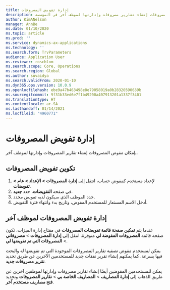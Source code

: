 ```yaml
---
title: إدارة تفويض المصروفات
description: يمكن لمستخدم تفويض مصروفات إنشاء تقارير مصروفات وإدارتها لموظف آخر في المؤسسة.
author: KimANelson
manager: AnnBe
ms.date: 01/10/2020
ms.topic: article
ms.prod: ''
ms.service: dynamics-ax-applications
ms.technology: ''
ms.search.form: TrvParameters
audience: Application User
ms.reviewer: roschlom
ms.search.scope: Core, Operations
ms.search.region: Global
ms.author: suvaidya
ms.search.validFrom: 2020-01-10
ms.dyn365.ops.version: 10.0.9
ms.openlocfilehash: ebe9a47b463498e8e79058019a0b28320590639b
ms.sourcegitcommit: 9f31b33ed6e7f1b49200a407913201a1337f3401
ms.translationtype: HT
ms.contentlocale: ar-SA
ms.lasthandoff: 01/14/2021
ms.locfileid: "4960771"
---
```

# <a name="manage-expense-delegation"></a>إدارة تفويض المصروفات

بإمكان مفوض المصروفات إنشاء تقارير المصروفات وإدارتها لموظف آخر.

## <a name="configure-expense-delegation"></a>تكوين تفويض المصروفات

1. لإعداد مستخدم كمفوض حساب، انتقل إلى **إدارة المصروفات > الإعداد > عام > تفويضات**.
2. في صفحة **التفويضات**، حدد **جديد**.
3. حدد الموظف الذي سيكون لديه تفويض محدد. 
4. أدخل الاسم المستعار للمستخدم المفوض، وتاريخ بدء وانتهاء فترة التفويض.

## <a name="manage-expense-delegation-for-another-employee"></a>إدارة تفويض المصروفات لموظف آخر

عندما يتم **تمكين صفحة قائمة تفويضات المصروفات** في مفتاح إدارة الميزات، تكون صفحة قائمة **المصروفات المفوضة لي** متوفرة. انتقل إلى **إدارة المصروفات** > **مصروفاتي** > **المصروفات التي تم تفويضها لي**.

يمكن لمستخدم مفوض تصفية تقارير المصروفات الموجودة التي تم تفويضها له والبحث فيها بسرعة. كما يمكنهم إنشاء تقرير نفقات جديد للمستخدمين الآخرين عن طريق تحديد **تقرير مصروفات جديد**.

يمكن للمستخدمين المفوضين أيضًا إنشاء تقارير مصروفات وإدارتها لموظفين آخرين عن طريق الذهاب إلى **إدارة المصاريف** > **المصاريف الخاصة بي** > **تقارير المصروفات** وتحديد **فتح مصاريف مستخدم آخر**.
